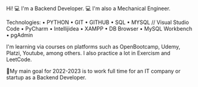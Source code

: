 Hi! 💻 I'm a Backend Developer. 💻  I'm also a Mechanical Engineer.

Technologies: • PYTHON • GIT • GITHUB • SQL • MYSQL // Visual Studio Code • PyCharm • Intellijidea • XAMPP •  DB Browser • MySQL Workbench • pgAdmin

I'm learning via courses on platforms such as OpenBootcamp, Udemy, Platzi, Youtube, among others. I also practice a lot in Exercism and LeetCode.

🚀My main goal for 2022-2023 is to work full time for an IT company or startup as a Backend Developer.
